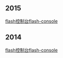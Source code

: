 
## 2015

[flash控制台flash-console](blogs/2014/05/09/flash-console.md)

## 2014

[flash控制台flash-console](blogs/2014/05/09/flash-console.md)